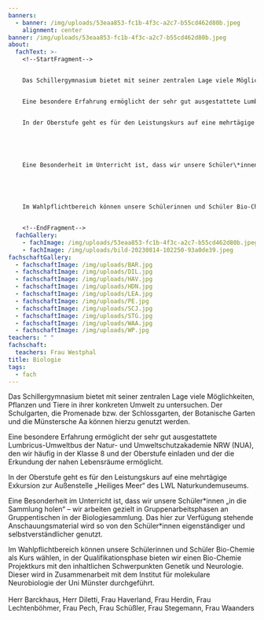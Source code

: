 ```yaml
---
banners:
  - banner: /img/uploads/53eaa853-fc1b-4f3c-a2c7-b55cd462d80b.jpeg
    alignment: center
banner: /img/uploads/53eaa853-fc1b-4f3c-a2c7-b55cd462d80b.jpeg
about:
  fachText: >-
    <!--StartFragment-->


    Das Schillergymnasium bietet mit seiner zentralen Lage viele Möglichkeiten, Pflanzen und Tiere in ihrer konkreten Umwelt zu untersuchen. Der Schulgarten, die Promenade bzw. der Schlossgarten, der Botanische Garten und die Münstersche Aa können hierzu genutzt werden.  


    Eine besondere Erfahrung ermöglicht der sehr gut ausgestattete Lumbricus-Umweltbus der Natur- und Umweltschutzakademie NRW (NUA), den wir häufig in der Klasse 8 und der Oberstufe einladen und der die Erkundung der nahen Lebensräume ermöglicht.  


    In der Oberstufe geht es für den Leistungskurs auf eine mehrtägige Exkursion zur Außenstelle „Heiliges Meer“ des LWL Naturkundemuseums. 


     


    Eine Besonderheit im Unterricht ist, dass wir unsere Schüler\*innen „in die Sammlung holen“ – wir arbeiten gezielt in Gruppenarbeitsphasen an Gruppentischen in der Biologiesammlung. Das hier zur Verfügung stehende Anschauungsmaterial wird so von den Schüler\*innen eigenständiger und selbstverständlicher genutzt. 


     


    Im Wahlpflichtbereich können unsere Schülerinnen und Schüler Bio-Chemie als Kurs wählen, in der Qualifikationsphase bieten wir einen Bio-Chemie Projektkurs mit den inhaltlichen Schwerpunkten Genetik und Neurologie. Dieser wird in Zusammenarbeit mit dem Institut für molekulare Neurobiologie der Uni Münster durchgeführt. 


    <!--EndFragment-->
  fachGallery:
    - fachImage: /img/uploads/53eaa853-fc1b-4f3c-a2c7-b55cd462d80b.jpeg
    - fachImage: /img/uploads/bild-20230814-102250-93a0de39.jpeg
fachschaftGallery:
  - fachschaftImage: /img/uploads/BAR.jpg
  - fachschaftImage: /img/uploads/DIL.jpg
  - fachschaftImage: /img/uploads/HAV.jpg
  - fachschaftImage: /img/uploads/HDN.jpg
  - fachschaftImage: /img/uploads/LEA.jpg
  - fachschaftImage: /img/uploads/PE.jpg
  - fachschaftImage: /img/uploads/SCJ.jpg
  - fachschaftImage: /img/uploads/STG.jpg
  - fachschaftImage: /img/uploads/WAA.jpg
  - fachschaftImage: /img/uploads/WP.jpg
teachers: " "
fachschaft:
  teachers: Frau Westphal
title: Biologie
tags:
  - fach
---
```

Das Schillergymnasium bietet mit seiner zentralen Lage viele Möglichkeiten, Pflanzen und Tiere in ihrer konkreten Umwelt zu untersuchen. Der Schulgarten, die Promenade bzw. der Schlossgarten, der Botanische Garten und die Münstersche Aa können hierzu genutzt werden.  

Eine besondere Erfahrung ermöglicht der sehr gut ausgestattete Lumbricus-Umweltbus der Natur- und Umweltschutzakademie NRW (NUA), den wir häufig in der Klasse 8 und der Oberstufe einladen und der die Erkundung der nahen Lebensräume ermöglicht.  

In der Oberstufe geht es für den Leistungskurs auf eine mehrtägige Exkursion zur Außenstelle „Heiliges Meer“ des LWL Naturkundemuseums. 

Eine Besonderheit im Unterricht ist, dass wir unsere Schüler\*innen „in die Sammlung holen“ – wir arbeiten gezielt in Gruppenarbeitsphasen an Gruppentischen in der Biologiesammlung. Das hier zur Verfügung stehende Anschauungsmaterial wird so von den Schüler\*innen eigenständiger und selbstverständlicher genutzt. 

Im Wahlpflichtbereich können unsere Schülerinnen und Schüler Bio-Chemie als Kurs wählen, in der Qualifikationsphase bieten wir einen Bio-Chemie Projektkurs mit den inhaltlichen Schwerpunkten Genetik und Neurologie. Dieser wird in Zusammenarbeit mit dem Institut für molekulare Neurobiologie der Uni Münster durchgeführt.\
\
Herr Barckhaus, Herr Diletti, Frau Haverland, Frau Herdin, Frau Lechtenböhmer, Frau Pech, Frau Schüßler, Frau Stegemann, Frau Waanders